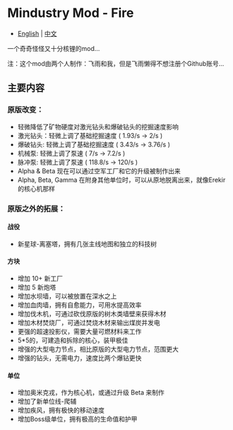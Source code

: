 # Mindustry Mod - Fire
- [English](README.md) | [中文](README_zh.md)

一个奇奇怪怪又十分核锂的mod...

注：这个mod由两个人制作：飞雨和我，但是飞雨懒得不想注册个Github账号...

## 主要内容

### 原版改变：

- 轻微降低了矿物硬度对激光钻头和爆破钻头的挖掘速度影响
- 激光钻头：轻微上调了基础挖掘速度 ( 1.93/s -> 2/s )
- 爆破钻头: 轻微上调了基础挖掘速度 ( 3.43/s -> 3.76/s )
- 机械泵: 轻微上调了泵速 ( 7/s -> 7.2/s )
- 脉冲泵: 轻微上调了泵速 ( 118.8/s -> 120/s )
- Alpha & Beta 现在可以通过空军工厂和它的升级被制作出来
- Alpha, Beta, Gamma 在附身其他单位时，可以从原地脱离出来，就像Erekir的核心机那样

### 原版之外的拓展：

#### 战役

- 新星球-离塞塔，拥有几张主线地图和独立的科技树

#### 方块

- 增加 10+ 新工厂
- 增加 5 新炮塔
- 增加水坝墙，可以被放置在深水之上
- 增加血肉墙，拥有自愈能力，可用水提高效率
- 增加伐木机，可通过砍伐原版的树木类墙壁来获得木材
- 增加木材焚烧厂，可通过焚烧木材来输出煤炭并发电
- 更强的超速投影仪，需要大量可燃材料来工作
- 5*5的，可建造和拆除的核心，装甲极佳
- 增强的大型电力节点，相比原版的大型电力节点，范围更大
- 增强的钻头，无需电力，速度比两个爆钻更快

#### 单位

- 增加奥米克戎，作为核心机，或通过升级 Beta 来制作
- 增加了新单位线-爬辅
- 增加疾风，拥有极快的移动速度
- 增加Boss级单位，拥有极高的生命值和护甲
